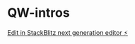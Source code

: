 # QW-intros

[Edit in StackBlitz next generation editor ⚡️](https://stackblitz.com/~/github.com/amithcabraal/QW-intros)